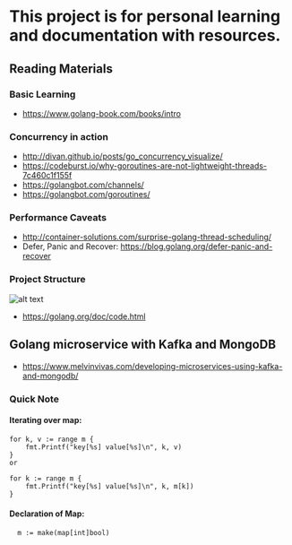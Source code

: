 # This project is for personal learning and documentation with resources. 

## Reading Materials

### Basic Learning
*  https://www.golang-book.com/books/intro

### Concurrency in action 
*  http://divan.github.io/posts/go_concurrency_visualize/
*  https://codeburst.io/why-goroutines-are-not-lightweight-threads-7c460c1f155f
*  https://golangbot.com/channels/
*  https://golangbot.com/goroutines/

### Performance Caveats 
*  http://container-solutions.com/surprise-golang-thread-scheduling/
* Defer, Panic and Recover: https://blog.golang.org/defer-panic-and-recover
### Project Structure

![alt text](https://github.com/nanofaroque/golang_basics/blob/master/project_structure.png)

* https://golang.org/doc/code.html

## Golang microservice with Kafka and MongoDB 
* https://www.melvinvivas.com/developing-microservices-using-kafka-and-mongodb/

### Quick Note
#### Iterating over map:

   ```
   for k, v := range m { 
       fmt.Printf("key[%s] value[%s]\n", k, v)
   }
   or
   
   for k := range m {
       fmt.Printf("key[%s] value[%s]\n", k, m[k])
   }
   ```
   
#### Declaration of Map:
   ```
     m := make(map[int]bool)
   ```